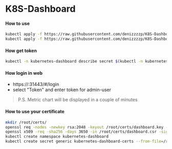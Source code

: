 # K8S-Dashboard

#### How to use
```sh
kubectl apply -f https://raw.githubusercontent.com/denizzzzp/K8S-Dashboard/master/dashboard-2.0.0-rc2.yml
kubectl apply -f https://raw.githubusercontent.com/denizzzzp/K8S-Dashboard/master/metrics-server.yml
```

#### How get token
```sh
kubectl -n kubernetes-dashboard describe secret $(kubectl -n kubernetes-dashboard get secret | grep admin-user | awk '{print $1}')
```

#### How login in web

  - https://<IP-KUBER-HOST>:31443/#/login
  - select "Token" and enter token for admin-user

> P.S. Metric chart will be displayed in a couple of minutes


#### How to use your certificate
```sh
mkdir /root/certs/
openssl req -nodes -newkey rsa:2048 -keyout /root/certs/dashboard.key -out /root/certs/dashboard.csr -subj "/C=/ST=/L=/O=/OU=/CN=kuber.dashboard"
openssl x509 -req -sha256 -days 3650 -in /root/certs/dashboard.csr -signkey /root/certs/dashboard.key -out /root/certs/dashboard.crt
kubectl create namespace kubernetes-dashboard
kubectl create secret generic kubernetes-dashboard-certs --from-file=/root/certs -n kubernetes-dashboard
```